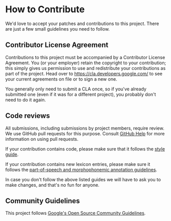 # How to Contribute

We'd love to accept your patches and contributions to this project. There are
just a few small guidelines you need to follow.

## Contributor License Agreement

Contributions to this project must be accompanied by a Contributor License
Agreement. You (or your employer) retain the copyright to your contribution;
this simply gives us permission to use and redistribute your contributions as
part of the project. Head over to <https://cla.developers.google.com/> to see
your current agreements on file or to sign a new one.

You generally only need to submit a CLA once, so if you've already submitted one
(even if it was for a different project), you probably don't need to do it
again.

## Code reviews

All submissions, including submissions by project members, require review. We
use GitHub pull requests for this purpose. Consult
[GitHub Help](https://help.github.com/articles/about-pull-requests/) for more
information on using pull requests.

If your contribution contains code, please make sure that it follows the [style
guide](https://google.github.io/styleguide/cppguide.html).

If your contribution contains new lexicon entries, please make sure it follows
the [part-of-speech and morphophonemic annotation guidelines](./analyzer/src/lexicon/README.md).

In case you don't follow the above listed guides we will have to ask you to make
changes, and that's no fun for anyone.

## Community Guidelines

This project follows
[Google's Open Source Community Guidelines](https://opensource.google.com/conduct/).
